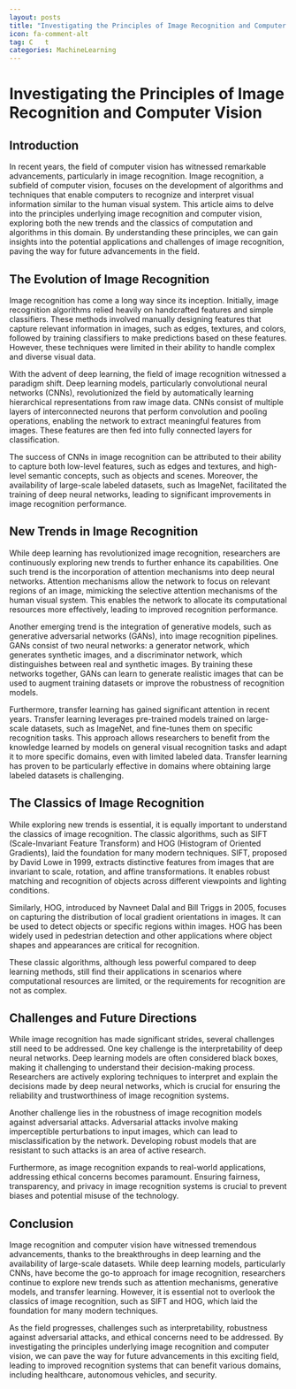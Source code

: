 ```yaml
---
layout: posts
title: "Investigating the Principles of Image Recognition and Computer Vision"
icon: fa-comment-alt
tag: C   t
categories: MachineLearning
---
```



# Investigating the Principles of Image Recognition and Computer Vision

## Introduction

In recent years, the field of computer vision has witnessed remarkable advancements, particularly in image recognition. Image recognition, a subfield of computer vision, focuses on the development of algorithms and techniques that enable computers to recognize and interpret visual information similar to the human visual system. This article aims to delve into the principles underlying image recognition and computer vision, exploring both the new trends and the classics of computation and algorithms in this domain. By understanding these principles, we can gain insights into the potential applications and challenges of image recognition, paving the way for future advancements in the field.

## The Evolution of Image Recognition

Image recognition has come a long way since its inception. Initially, image recognition algorithms relied heavily on handcrafted features and simple classifiers. These methods involved manually designing features that capture relevant information in images, such as edges, textures, and colors, followed by training classifiers to make predictions based on these features. However, these techniques were limited in their ability to handle complex and diverse visual data.

With the advent of deep learning, the field of image recognition witnessed a paradigm shift. Deep learning models, particularly convolutional neural networks (CNNs), revolutionized the field by automatically learning hierarchical representations from raw image data. CNNs consist of multiple layers of interconnected neurons that perform convolution and pooling operations, enabling the network to extract meaningful features from images. These features are then fed into fully connected layers for classification.

The success of CNNs in image recognition can be attributed to their ability to capture both low-level features, such as edges and textures, and high-level semantic concepts, such as objects and scenes. Moreover, the availability of large-scale labeled datasets, such as ImageNet, facilitated the training of deep neural networks, leading to significant improvements in image recognition performance.

## New Trends in Image Recognition

While deep learning has revolutionized image recognition, researchers are continuously exploring new trends to further enhance its capabilities. One such trend is the incorporation of attention mechanisms into deep neural networks. Attention mechanisms allow the network to focus on relevant regions of an image, mimicking the selective attention mechanisms of the human visual system. This enables the network to allocate its computational resources more effectively, leading to improved recognition performance.

Another emerging trend is the integration of generative models, such as generative adversarial networks (GANs), into image recognition pipelines. GANs consist of two neural networks: a generator network, which generates synthetic images, and a discriminator network, which distinguishes between real and synthetic images. By training these networks together, GANs can learn to generate realistic images that can be used to augment training datasets or improve the robustness of recognition models.

Furthermore, transfer learning has gained significant attention in recent years. Transfer learning leverages pre-trained models trained on large-scale datasets, such as ImageNet, and fine-tunes them on specific recognition tasks. This approach allows researchers to benefit from the knowledge learned by models on general visual recognition tasks and adapt it to more specific domains, even with limited labeled data. Transfer learning has proven to be particularly effective in domains where obtaining large labeled datasets is challenging.

## The Classics of Image Recognition

While exploring new trends is essential, it is equally important to understand the classics of image recognition. The classic algorithms, such as SIFT (Scale-Invariant Feature Transform) and HOG (Histogram of Oriented Gradients), laid the foundation for many modern techniques. SIFT, proposed by David Lowe in 1999, extracts distinctive features from images that are invariant to scale, rotation, and affine transformations. It enables robust matching and recognition of objects across different viewpoints and lighting conditions.

Similarly, HOG, introduced by Navneet Dalal and Bill Triggs in 2005, focuses on capturing the distribution of local gradient orientations in images. It can be used to detect objects or specific regions within images. HOG has been widely used in pedestrian detection and other applications where object shapes and appearances are critical for recognition.

These classic algorithms, although less powerful compared to deep learning methods, still find their applications in scenarios where computational resources are limited, or the requirements for recognition are not as complex.

## Challenges and Future Directions

While image recognition has made significant strides, several challenges still need to be addressed. One key challenge is the interpretability of deep neural networks. Deep learning models are often considered black boxes, making it challenging to understand their decision-making process. Researchers are actively exploring techniques to interpret and explain the decisions made by deep neural networks, which is crucial for ensuring the reliability and trustworthiness of image recognition systems.

Another challenge lies in the robustness of image recognition models against adversarial attacks. Adversarial attacks involve making imperceptible perturbations to input images, which can lead to misclassification by the network. Developing robust models that are resistant to such attacks is an area of active research.

Furthermore, as image recognition expands to real-world applications, addressing ethical concerns becomes paramount. Ensuring fairness, transparency, and privacy in image recognition systems is crucial to prevent biases and potential misuse of the technology.

## Conclusion

Image recognition and computer vision have witnessed tremendous advancements, thanks to the breakthroughs in deep learning and the availability of large-scale datasets. While deep learning models, particularly CNNs, have become the go-to approach for image recognition, researchers continue to explore new trends such as attention mechanisms, generative models, and transfer learning. However, it is essential not to overlook the classics of image recognition, such as SIFT and HOG, which laid the foundation for many modern techniques.

As the field progresses, challenges such as interpretability, robustness against adversarial attacks, and ethical concerns need to be addressed. By investigating the principles underlying image recognition and computer vision, we can pave the way for future advancements in this exciting field, leading to improved recognition systems that can benefit various domains, including healthcare, autonomous vehicles, and security.